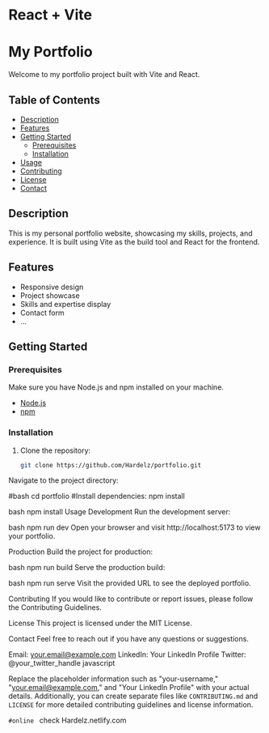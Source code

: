 # React + Vite

# My Portfolio

Welcome to my portfolio project built with Vite and React.

## Table of Contents

- [Description](#description)
- [Features](#features)
- [Getting Started](#getting-started)
  - [Prerequisites](#prerequisites)
  - [Installation](#installation)
- [Usage](#usage)
- [Contributing](#contributing)
- [License](#license)
- [Contact](#contact)

## Description

This is my personal portfolio website, showcasing my skills, projects, and experience. It is built using Vite as the build tool and React for the frontend.

## Features

- Responsive design
- Project showcase
- Skills and expertise display
- Contact form
- ...

## Getting Started

### Prerequisites

Make sure you have Node.js and npm installed on your machine.

- [Node.js](https://nodejs.org/)
- [npm](https://www.npmjs.com/)

### Installation

1. Clone the repository:

   ```bash
   git clone https://github.com/Hardelz/portfolio.git
Navigate to the project directory:

#bash
cd portfolio
#Install dependencies:
npm install

bash
npm install
Usage
Development
Run the development server:

bash
npm run dev
Open your browser and visit http://localhost:5173 to view your portfolio.

Production
Build the project for production:

bash
npm run build
Serve the production build:

bash
npm run serve
Visit the provided URL to see the deployed portfolio.

Contributing
If you would like to contribute or report issues, please follow the Contributing Guidelines.

License
This project is licensed under the MIT License.

Contact
Feel free to reach out if you have any questions or suggestions.

Email: your.email@example.com
LinkedIn: Your LinkedIn Profile
Twitter: @your_twitter_handle
javascript

Replace the placeholder information such as "your-username," "your.email@example.com," and "Your LinkedIn Profile" with your actual details. Additionally, you can create separate files like `CONTRIBUTING.md` and `LICENSE` for more detailed contributing guidelines and license information.

`#online `
check Hardelz.netlify.com






